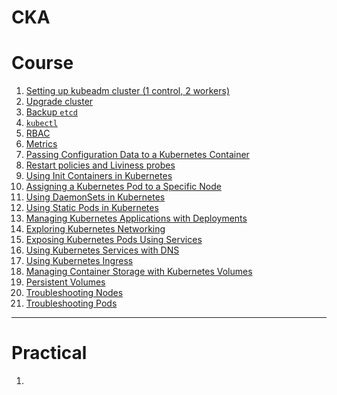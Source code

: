 CKA
===

# Course

1. [Setting up kubeadm cluster (1 control, 2 workers)](./course/setup_kubeadm.md)
1. [Upgrade cluster](./course/upgrade_cluster.md)
1. [Backup `etcd`](./course/backup_etcd.md)
1. [`kubectl`](./course/kubectl.md)
1. [RBAC](./course/rbac.md)
1. [Metrics](./course/metrics.md)
1. [Passing Configuration Data to a Kubernetes Container](./course/env_config.md)
1. [Restart policies and Liviness probes](./course/restart_policies.md)
1. [Using Init Containers in Kubernetes](./course/init_containers.md)
1. [Assigning a Kubernetes Pod to a Specific Node](./course/node_selector.md)
1. [Using DaemonSets in Kubernetes](./course/daemon_sets.md)
1. [Using Static Pods in Kubernetes](./course/static_pods.md)
1. [Managing Kubernetes Applications with Deployments](./course/deployments.md)
1. [Exploring Kubernetes Networking](./course/networking.md)
1. [Exposing Kubernetes Pods Using Services](./course/service.md)
1. [Using Kubernetes Services with DNS](./course/dns.md)
1. [Using Kubernetes Ingress](./course/ingress.md)
1. [Managing Container Storage with Kubernetes Volumes](./course/volumes.md)
1. [Persistent Volumes](./course/persistent_volumes.md)
1. [Troubleshooting Nodes](./course/troubleshooting_node.md)
1. [Troubleshooting Pods](./course/troubleshooting_pods.md)

---

# Practical

1. []()